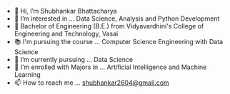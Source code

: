- 👋 Hi, I’m Shubhankar Bhattacharya
- 👀 I’m interested in ... Data Science, Analysis and Python Development
- 🏫 Bachelor of Engineering (B.E.) from Vidyavardhini's College of Engineering and Technology, Vasai
- 📚 I'm pursuing the course ... Computer Science Engineering with Data Science
- 🌱 I’m currently pursuing ... Data Science
- 📑 I'm enrolled with Majors in ... Artificial Intelligence and Machine Learning
- 📫 How to reach me ... shubhankar2604@gmail.com

<!---
shubhankar2604/shubhankar2604 is a ✨ special ✨ repository because its `README.md` (this file) appears on your GitHub profile.
You can click the Preview link to take a look at your changes.
--->
